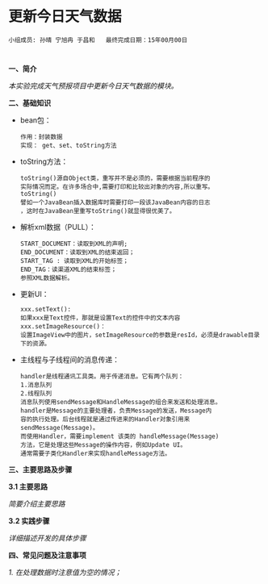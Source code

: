 # 更新今日天气数据


    小组成员: 孙晴 宁旭冉 于昌和   最终完成日期：15年00月00日
# 

**一、简介**

*本实验完成天气预报项目中更新今日天气数据的模块。*

**二、基础知识**

   
* bean包：

      作用：封装数据
      实现： get、set、toString方法


* toString方法：

      toString()源自Object类，重写并不是必须的，需要根据当前程序的
      实际情况而定。在许多场合中,需要打印和比较出对象的内容,所以重写。
      toString()
      譬如一个JavaBean插入数据库时需要打印一段该JavaBean内容的日志
      ，这时在JavaBean里重写toString()就显得很优美了。


* 解析xml数据（PULL）：

      START_DOCUMENT：读取到XML的声明;
      END_DOCUMENT：读取到XML的结束返回；
      START_TAG : 读取到XML的开始标签；
      END_TAG：读渠道XML的结束标签；
      参照XML数据解析。

* 更新UI：

      xxx.setText():
      如果xxx是Text控件，那就是设置Text的控件中的文本内容
      xxx.setImageResource()：
      设置ImageView中的图片，setImageResource的参数是resId，必须是drawable目录下的资源。
      
* 主线程与子线程间的消息传递：

      handler是线程通讯工具类。用于传递消息。它有两个队列：
      1.消息队列
      2.线程队列
      消息队列使用sendMessage和HandleMessage的组合来发送和处理消息。
      handler是Message的主要处理者，负责Message的发送，Message内
      容的执行处理。后台线程就是通过传进来的Handler对象引用来sendMessage(Message)。
      而使用Handler，需要implement 该类的 handleMessage(Message) 
      方法，它是处理这些Message的操作内容，例如Update UI。 
      通常需要子类化Handler来实现handleMessage方法。
   

**三、主要思路及步骤**

**3.1 主要思路**

*简要介绍主要思路*

**3.2 实践步骤**

*详细描述开发的具体步骤*

**四、常见问题及注意事项**

*1. 在处理数据时注意值为空的情况；*
